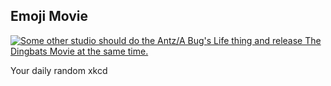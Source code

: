 ## Emoji Movie
[![Some other studio should do the Antz/A Bug's Life thing and release The Dingbats Movie at the same time.](https://imgs.xkcd.com/comics/emoji_movie.png)](https://xkcd.com/1857/ "Some other studio should do the Antz/A Bug's Life thing and release The Dingbats Movie at the same time.")

Your daily random xkcd
